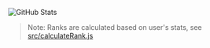 ![GitHub Stats](https://github-readme-stats.vercel.app/api?username=TanisukeGoro&count_private=true&show_icons=true&theme=monokai)
<!-- ![Top Languages](https://github-readme-stats.vercel.app/api/top-langs/?username=TanisukeGoro&layout=compact&theme=monokai) -->


> Note: Ranks are calculated based on user's stats, see [src/calculateRank.js](https://github.com/anuraghazra/github-readme-stats/blob/master/src/calculateRank.js)

<!--
**TanisukeGoro/TanisukeGoro** is a ✨ _special_ ✨ repository because its `README.md` (this file) appears on your GitHub profile.

Here are some ideas to get you started:

- 🔭 I’m currently working on ...
- 🌱 I’m currently learning ...
- 👯 I’m looking to collaborate on ...
- 🤔 I’m looking for help with ...
- 💬 Ask me about ...
- 📫 How to reach me: ...
- 😄 Pronouns: ...
- ⚡ Fun fact: ...
-->
